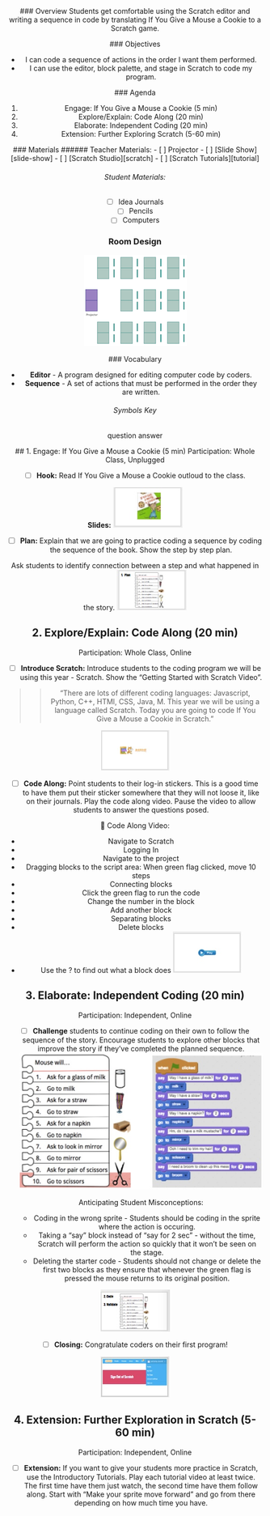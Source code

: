 <header class='header' title='If You Give a Mouse a Cookie' subtitle='Lesson 02'/>

<notable>
<iconp src='/icons/activity.png'>### Overview</iconp>
Students get comfortable using the Scratch editor and writing a sequence in code by translating If You Give a Mouse a Cookie to a Scratch game.

<iconp src='/icons/objectives.png'>### Objectives</iconp>
- I can code a sequence of actions in the order I want them performed.
- I can use the editor, block palette, and stage in Scratch to code my program.

<iconp src='/icons/agenda.png'>### Agenda</iconp>
1. Engage:  If You Give a Mouse a Cookie (5 min)
1. Explore/Explain: Code Along (20 min)
1. Elaborate: Independent Coding (20 min)
1. Extension: Further Exploring Scratch (5-60 min)

<note>
<iconp src='/icons/materials.png'>### Materials</iconp>
###### Teacher Materials:
- [ ] Projector
- [ ] [Slide Show][slide-show]
- [ ] [Scratch Studio][scratch]
- [ ] [Scratch Tutorials][tutorial]

###### Student Materials:
- [ ] Idea Journals
- [ ] Pencils
- [ ] Computers

</note>

### Room Design

![room](/images/layout-rows.png)

<note>

<iconp src='/icons/vocab.png'>### Vocabulary</iconp>
- **Editor** - A program designed for editing computer code by coders.
- **Sequence** - A set of actions that must be performed in the order they are written.

###### Symbols Key
<iconp ml='1.65em' type='question'>question</iconp>
<iconp ml='1.65em' type='answer'>answer</iconp>
</note>

<pagebreak/>
## 1. Engage: If You Give a Mouse a Cookie (5 min)
Participation: Whole Class, Unplugged

- [ ] **Hook:** Read If You Give a Mouse a Cookie outloud to the class.

<note>**Slides:** ![slides-hook](./lesson-2/images/slides-hook.jpeg)</note>

- [ ] **Plan:** Explain that we are going to practice coding a sequence by coding the sequence of the book. Show the step by step plan.

<iconp type="question">Ask students to identify connection between a step and what happened in the story.</iconp>
<note>![slides-plan](./lesson-2/images/slides-plan.jpeg)</note>

## 2. Explore/Explain: Code Along (20 min)
Participation: Whole Class, Online

- [ ] **Introduce Scratch:** Introduce students to the coding program we will be using this year - Scratch. Show the “Getting Started with Scratch Video”.

> > “There are lots of different coding languages: Javascript, Python, C++, HTMl, CSS, Java, M. This year we will be using a language called Scratch. Today you are going to code If You Give a Mouse a Cookie in Scratch.”

<note>![slides-scratch](./lesson-2/images/slides-scratch.jpeg)</note>

- [ ] **Code Along:** Point students to their log-in stickers. This is a good time to have them put their sticker somewhere that they will not loose it, like on their journals. Play the code along video. Pause the video to allow students to answer the questions posed.

🎥 Code Along Video:
- Navigate to Scratch
- Logging In
- Navigate to the project
- Dragging blocks to the script area: When green flag clicked, move 10 steps
- Connecting blocks
- Click the green flag to run the code
- Change the number in the block
- Add another block
- Separating blocks
- Delete blocks
- Use the ? to find out what a block does
<note>![slides-codealong](./lesson-2/images/slides-codealong.jpeg)</note>

## 3. Elaborate: Independent Coding (20 min)
Participation: Independent, Online

- [ ] **Challenge** students to continue coding on their own to follow the sequence of the story. Encourage students to explore other blocks that improve the story if they’ve completed the planned sequence.
![plan](./lesson-2/images/plan.jpeg)

	Anticipating Student Misconceptions:
	- Coding in the wrong sprite - Students should be coding in the sprite where the action is occuring.
	- Taking a “say” block instead of “say for 2 sec” - without the time, Scratch will perform the action so quickly that it won’t be seen on the stage.
	- Deleting the starter code - Students should not change or delete the first two blocks as they ensure that whenever the green flag is pressed the mouse returns to its original position.

<note>![slides-code](./lesson-2/images/slides-code.jpeg)</note>

- [ ] **Closing:** Congratulate coders on their first program!

<note>![slides-signout](./lesson-2/images/slides-signout.jpeg)</note>


## 4. Extension: Further Exploration in Scratch (5-60 min)
Participation: Independent, Online

- [ ] **Extension:** If you want to give your students more practice in Scratch, use the Introductory Tutorials. Play each tutorial video at least twice. The first time have them just watch, the second time have them follow along. Start with “Make your sprite move forward” and go from there depending on how much time you have.


</notable>

[slide-show]: https://docs.google.com/presentation/d/1uJD-NpNnVgcb0qX0Hv_3LYX14yf1aRKRQzzB9PJgbCM/edit?usp=sharing
[scratch]: https://scratch.mit.edu/studios/3448945/
[tutorial]: https://scratch.mit.edu/help/videos/#IntroductoryTutorials
